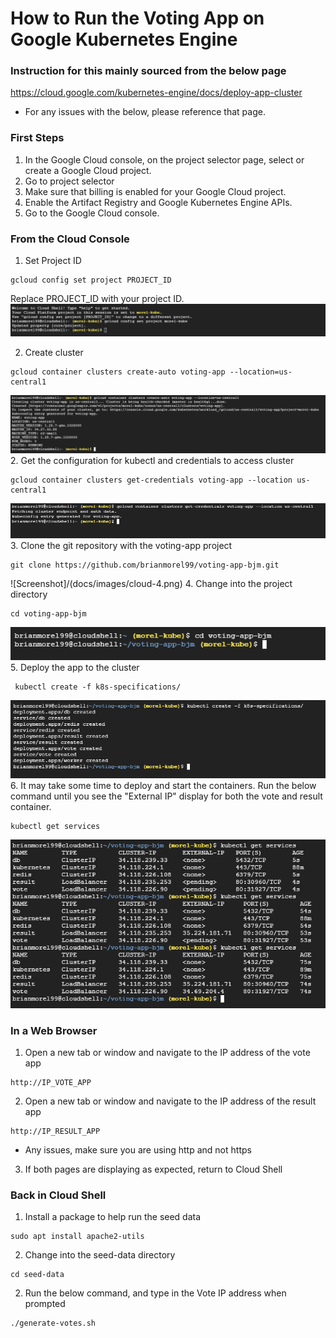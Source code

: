 # How to Run the Voting App on Google Kubernetes Engine

### Instruction for this mainly sourced from the below page

https://cloud.google.com/kubernetes-engine/docs/deploy-app-cluster

* For any issues with the below, please reference that page.

### First Steps

1. In the Google Cloud console, on the project selector page, select or create a Google Cloud project.
2. Go to project selector
3. Make sure that billing is enabled for your Google Cloud project.
4. Enable the Artifact Registry and Google Kubernetes Engine APIs.
5. Go to the Google Cloud console.

### From the Cloud Console
1. Set Project ID
```
gcloud config set project PROJECT_ID
```
Replace PROJECT_ID with your project ID.
![Screenshot](docs/images/cloud-1.PNG)

2. Create cluster
```
gcloud container clusters create-auto voting-app --location=us-central1
```
![Screenshot](/docs/images/cloud-2.png)
2. Get the configuration for kubectl and credentials to access cluster
```
gcloud container clusters get-credentials voting-app --location us-central1
```
![Screenshot](/docs/images/cloud-3.png)
3. Clone the git repository with the voting-app project
```
git clone https://github.com/brianmorel99/voting-app-bjm.git
```
![Screenshot]/(docs/images/cloud-4.png)
4. Change into the project directory
```
cd voting-app-bjm
```
![Screenshot](/docs/images/cloud-5.png)
5. Deploy the app to the cluster
```
 kubectl create -f k8s-specifications/
```
![Screenshot](/docs/images/cloud-6.png)
6. It may take some time to deploy and start the containers.  Run the below command until you see the "External IP" display for both the vote and result container.
```
kubectl get services
```
![Screenshot](/docs/images/cloud-7.png)

### In a Web Browser
1. Open a new tab or window and navigate to the IP address of the vote app
```
http://IP_VOTE_APP
```
2. Open a new tab or window and navigate to the IP address of the result app
```
http://IP_RESULT_APP
```
* Any issues, make sure you are using http and not https
3. If both pages are displaying as expected, return to Cloud Shell

### Back in Cloud Shell
1. Install a package to help run the seed data
```
sudo apt install apache2-utils
```
2. Change into the seed-data directory
```
cd seed-data
```
2. Run the below command, and type in the Vote IP address when prompted
```
./generate-votes.sh
```


